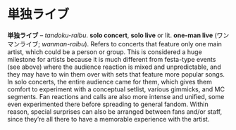 # 単独ライブ

**単独ライブ** – _tandoku-raibu_. **solo concert**, **solo live** or lit. **one-man live** (ワンマンライブ; _wanman-raibu_). Refers to concerts that feature only one main artist, which could be a person or group. This is considered a huge milestone for artists because it is much different from festa-type events (see above) where the audience reaction is mixed and unpredictable, and they may have to win them over with sets that feature more popular songs. In solo concerts, the entire audience came for them, which gives them comfort to experiment with a conceptual setlist, various gimmicks, and MC segments. Fan reactions and calls are also more intense and unified, some even experimented there before spreading to general fandom. Within reason, special surprises can also be arranged between fans and/or staff, since they’re all there to have a memorable experience with the artist.
